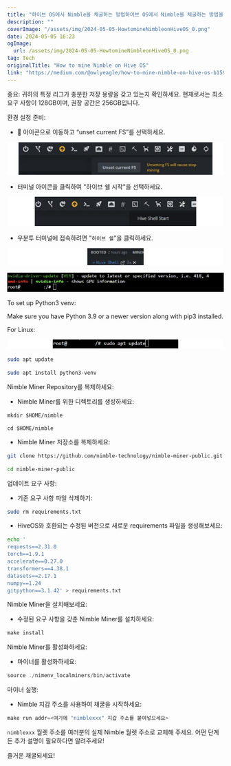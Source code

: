 ```yaml
---
title: "하이브 OS에서 Nimble을 채굴하는 방법하이브 OS에서 Nimble을 채굴하는 방법을 알고 싶으시죠 이를 위해서는 먼저 Hive OS 웹 대시보드에 로그인해야 합니다 그런 다음, 원하는 채굴 기기를 선택하고 Nimble을 채굴할 풀pool을 설정해야 합니다 그 후 채굴 소프트웨어 설정을 편집하여 Nimble의 채굴을 시작할 수 있습니다 이제 Nimble을 채굴하는 방법을 알았으니, Hive OS를 통해 쉽게 수익을 창출할 수 있을 것입니다"
description: ""
coverImage: "/assets/img/2024-05-05-HowtomineNimbleonHiveOS_0.png"
date: 2024-05-05 16:23
ogImage: 
  url: /assets/img/2024-05-05-HowtomineNimbleonHiveOS_0.png
tag: Tech
originalTitle: "How to mine Nimble on Hive OS"
link: "https://medium.com/@owlyeagle/how-to-mine-nimble-on-hive-os-b15980ce48d3"
---
```



중요: 귀하의 특정 리그가 충분한 저장 용량을 갖고 있는지 확인하세요. 현재로서는 최소 요구 사항이 128GB이며, 권장 공간은 256GB입니다.

환경 설정 준비:

- 🚀 아이콘으로 이동하고 “unset current FS”를 선택하세요.

![이미지](/assets/img/2024-05-05-HowtomineNimbleonHiveOS_0.png)



- 터미널 아이콘을 클릭하여 "하이브 쉘 시작"을 선택하세요.

![이미지](/assets/img/2024-05-05-HowtomineNimbleonHiveOS_1.png)

- 우분투 터미널에 접속하려면 "`하이브 쉘`"을 클릭하세요.

![이미지](/assets/img/2024-05-05-HowtomineNimbleonHiveOS_2.png)  




![Image](/assets/img/2024-05-05-HowtomineNimbleonHiveOS_3.png)

To set up Python3 venv:

Make sure you have Python 3.9 or a newer version along with pip3 installed.

For Linux:




![이미지](/assets/img/2024-05-05-HowtomineNimbleonHiveOS_4.png)

```bash
sudo apt update
```

```bash
sudo apt install python3-venv
```

Nimble Miner Repository를 복제하세요:



- Nimble Miner를 위한 디렉토리를 생성하세요:

```shell
mkdir $HOME/nimble
```

```shell
cd $HOME/nimble
```

- Nimble Miner 저장소를 복제하세요:



```sh
git clone https://github.com/nimble-technology/nimble-miner-public.git
```

```sh
cd nimble-miner-public
```

업데이트 요구 사항:

- 기존 요구 사항 파일 삭제하기:



```bash
sudo rm requirements.txt
```

- HiveOS와 호환되는 수정된 버전으로 새로운 requirements 파일을 생성해보세요:

```bash
echo '
requests==2.31.0
torch==1.9.1
accelerate==0.27.0
transformers==4.38.1
datasets==2.17.1
numpy==1.24
gitpython==3.1.42' > requirements.txt
```

Nimble Miner을 설치해보세요:



- 수정된 요구 사항을 갖춘 Nimble Miner를 설치하세요:

```js
make install
```

Nimble Miner를 활성화하세요:

- 마이너를 활성화하세요:



```js
source ./nimenv_localminers/bin/activate
```

마이너 실행:

- Nimble 지갑 주소를 사용하여 채굴을 시작하세요:

```js
make run addr=<여기에 "nimblexxx" 지갑 주소를 붙여넣으세요>
```



`nimblexxx` 월렛 주소를 여러분의 실제 Nimble 월렛 주소로 교체해 주세요. 어떤 단계든 추가 설명이 필요하다면 알려주세요!

즐거운 채굴되세요!